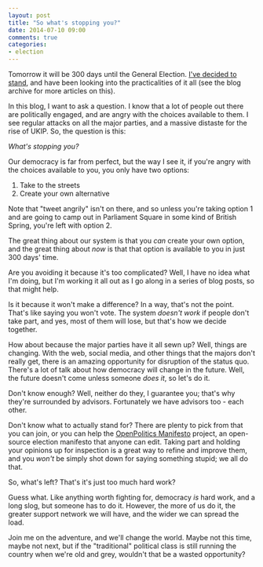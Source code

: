 ```yaml
---
layout: post
title: "So what's stopping you?"
date: 2014-07-10 09:00
comments: true
categories: 
- election
---
```

Tomorrow it will be 300 days until the General Election. [I've decided to stand](/blog/2014/06/27/standing-for-parliament-in-2015/), and have been looking into the practicalities of it all (see the blog archive for more articles on this).

In this blog, I want to ask a question. I know that a lot of people out there are politically engaged, and are angry with the choices available to them. I see regular attacks on all the major parties, and a massive distaste for the rise of UKIP. So, the question is this:

*What's stopping you?*

Our democracy is far from perfect, but the way I see it, if you're angry with the choices available to you, you only have two options:

1. Take to the streets
2. Create your own alternative

Note that "tweet angrily" isn't on there, and so unless you're taking option 1 and are going to camp out in Parliament Square in some kind of British Spring, you're left with option 2.

The great thing about our system is that you *can* create your own option, and the great thing about *now* is that that option is available to you in just 300 days' time.

Are you avoiding it because it's too complicated? Well, I have no idea what I'm doing, but I'm working it all out as I go along in a series of blog posts, so that might help.

Is it because it won't make a difference? In a way, that's not the point. That's like saying you won't vote. The system *doesn't work* if people don't take part, and yes, most of them will lose, but that's how we decide together.

How about because the major parties have it all sewn up? Well, things are changing. With the web, social media, and other things that the majors don't really get, there is an amazing opportunity for disruption of the status quo. There's a lot of talk about how democracy will change in the future. Well, the future doesn't come unless someone *does it*, so let's do it.

Don't know enough? Well, neither do they, I guarantee you; that's why they're surrounded by advisors. Fortunately we have advisors too - each other.

Don't know what to actually stand for? There are plenty to pick from that you can join, or you can help the [OpenPolitics Manifesto](http://openpolitics.org.uk) project, an open-source election manifesto that anyone can edit. Taking part and holding your opinions up for inspection is a great way to refine and improve them, and you *won't* be simply shot down for saying something stupid; we all do that.

So, what's left? That's it's just too much hard work?

Guess what. Like anything worth fighting for, democracy *is* hard work, and a long slog, but someone has to do it. However, the more of us do it, the greater support network we will have, and the wider we can spread the load.

Join me on the adventure, and we'll change the world. Maybe not this time, maybe not next, but if the "traditional" political class is still running the country when we're old and grey, wouldn't that be a wasted opportunity?
